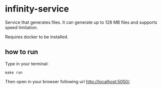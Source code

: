 # infinity-service
Service that generates files. It can generate up to 128 MB files and supports speed limitation.

Requires docker to be installed.

## how to run
Type in your terminal:

```
make run
```

Then open in your browser following url [http://localhost:5050/](http://localhost:5050/).
